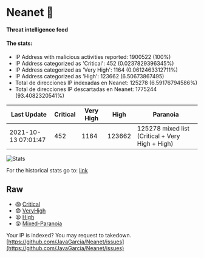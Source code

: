 # Neanet :hocho:
#### Threat intelligence feed
#### The stats:

- IP Address with malicious activities reported: 1900522 (100%)
- IP Address categorized as 'Critical':  452 (0.0237829396345%)
- IP Address categorized as 'Very High':  1164 (0.0612463312711%)
- IP Address categorized as 'High':  123662 (6.50673867495)
- Total de direcciones IP indexadas en Neanet:  125278 (6.59176794586%)
- Total de direcciones IP descartadas en Neanet:  1775244 (93.4082320541%)

| Last Update | Critical | Very High | High | Paranoia |
| --- | --- | --- | --- | --- |
| 2021-10-13 07:01:47 | 452 | 1164 | 123662 | 125278 mixed list (Critical + Very High + High)|

![Stats](https://docs.google.com/spreadsheets/d/e/2PACX-1vSnaNMIXVabIpDJjufMlzH7poXnshF3mgd8Is1g9ytUEzVsP5my4Trn8f-xkoLLQ38xpL3HtmUexLo6/pubchart?oid=501124687&format=image)

For the historical stats go to: [link](/stats.csv)
## Raw
- :scream: [Critical](https://raw.githubusercontent.com/JavaGarcia/Neanet/master/blacklists/neanet_critical.txt)
- :fearful: [VeryHigh](https://raw.githubusercontent.com/JavaGarcia/Neanet/master/blacklists/neanet_veryHigh.txtt)
- :frowning: [High](https://raw.githubusercontent.com/JavaGarcia/Neanet/master/blacklists/neanet_high.txt)
- :dizzy_face: [Mixed-Paranoia](https://raw.githubusercontent.com/JavaGarcia/Neanet/master/blacklists/neanet_all.txt)


Your IP is indexed? You may request to takedown. [https://github.com/JavaGarcia/Neanet/issues](https://github.com/JavaGarcia/Neanet/issues)


















































































































































































































































































































































































































































































































































































































































































































































































































































































































































































































































































































































































































































































































































































































































































































































































































































































































































































































































































































































































































































































































































































































































































































































































































































































































































































































































































































































































































































































































































































































































































































































































































































































































































































































































































































































































































































































































































































































































































































































































































































































































































































































































































































































































































































































































































































































































































































































































































































































































































































































































































































































































































































































































































































































































































































































































































































































































































































































































































































































































































































































































































































































































































































































































































































































































































































































































































































































































































































































































































































































































































































































































































































































































































































































































































































































































































































































































































































































































































































































































































































































































































































































































































































































































































































































































































































































































































































































































































































































































































































































































































































































































































































































































































































































































































































































































































































